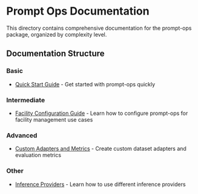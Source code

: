 # Prompt Ops Documentation

This directory contains comprehensive documentation for the prompt-ops package, organized by complexity level.

## Documentation Structure

### Basic
- [Quick Start Guide](basic/quick_start.md) - Get started with prompt-ops quickly

### Intermediate
- [Facility Configuration Guide](intermediate/facility_config.md) - Learn how to configure prompt-ops for facility management use cases

### Advanced
- [Custom Adapters and Metrics](advanced/custom_adapters_metrics.md) - Create custom dataset adapters and evaluation metrics

### Other
- [Inference Providers](inference_providers.md) - Learn how to use different inference providers